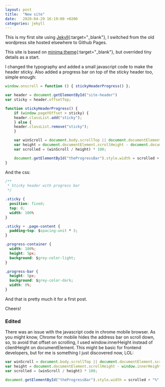 ```yaml
---
layout: post
title:  "New site"
date:   2020-04-29 16:19:00 +0200
categories: jekyll
---
```


This is my first site using [Jekyll](https://jekyllrb.com/){:target="_blank"}, I switched from the old wordpress site hosted elsewhere to Github Pages.

This site is based on [minima theme](https://github.com/jekyll/minima){:target="_blank"}, but overrided tiny details as a start.

I changed the typography and added a small javascript code to make the header sticky. Also added a progress bar on top of the sticky header too, simple enough:

```js
window.onscroll = function () { stickyHeaderProgress() };

var header = document.getElementById("site-header")
var sticky = header.offsetTop;

function stickyHeaderProgress() {
    if (window.pageYOffset > sticky) {
    header.classList.add("sticky");
    } else {
    header.classList.remove("sticky");
    }

    var winScroll = document.body.scrollTop || document.documentElement.scrollTop;
    var height = document.documentElement.scrollHeight - document.documentElement.clientHeight;
    var scrolled = (winScroll / height) * 100;

    document.getElementById("theProgressBar").style.width = scrolled + "%";
}
```

And the css:

```css
/**
 * Sticky header with progress bar
 */

.sticky {
  position: fixed;
  top: 0;
  width: 100%
}

.sticky + .page-content {
  padding-top: $spacing-unit * 3;
}

.progress-container {
  width: 100%;
  height: 5px;
  background: $grey-color-light;
}

.progress-bar {
  height: 5px;
  background: $grey-color-dark;
  width: 0%;
}
```

And that is pretty much it for a first post.

Cheers!

### Edited

There was an issue with the javascript code in chrome mobile browser. As you might know, Chrome for mobile hides the address bar on scroll down, so, to avoid that offset on scrolling, I used window.innerHeight instead of clientHeight on documentElement. This might be basic for frontend developers, but for me is something I just discovered now, LOL:

```js
var winScroll = document.body.scrollTop || document.documentElement.scrollTop;
var height = document.documentElement.scrollHeight - window.innerHeight;
var scrolled = (winScroll / height) * 100;

document.getElementById("theProgressBar").style.width = scrolled + "%";
```
